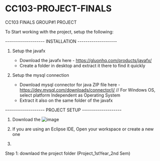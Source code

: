 # CC103-PROJECT-FINALS
CC103 FINALS GROUP#1 PROJECT



To Start working with the project, setup the following:

-------------------- INSTALLATION --------------------
1. Setup the javafx
     - Download the javafx here -  https://gluonhq.com/products/javafx/
     - Create a folder in desktop and extract it there to find it quickly
  
2. Setup the mysql connection
     - Download mysql connector for java ZIP file here  -  https://dev.mysql.com/downloads/connector/j/
         // For Windows OS, select platform Independent as Operating System
     - Extract it also on the same folder of the javafx

-------------------- PROJECT SETUP --------------------
1. Download the ![image](https://github.com/christopherjonota/CC103-PROJECT-FINALS/assets/70148137/b96491a7-4af2-4c40-9046-12fbc900c6f5)

1. If you are using an Eclipse IDE, Open your workspace or create a new one
2. 
Step 1: downlaod the project folder (Project_1stYear_2nd Sem)
